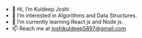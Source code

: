 - 👋 Hi, I’m Kuldeep Joshi
- 👀 I’m interested in Algorithms and Data Structures.
- 🌱 I’m currently learning React js and Node js.
- 📫 Reach me at joshikuldeep5897@gmail.com

<!---
cooldeep5897/cooldeep5897 is a ✨ special ✨ repository because its `README.md` (this file) appears on your GitHub profile.
You can click the Preview link to take a look at your changes.
--->
